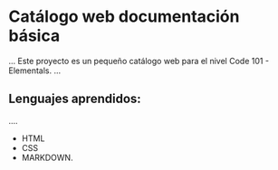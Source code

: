 # Catálogo web documentación básica
...
Este proyecto es un pequeño catálogo web para el nivel Code 101 - Elementals.
...
## Lenguajes aprendidos:
....
- HTML
- CSS
- MARKDOWN.